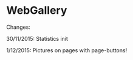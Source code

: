 # WebGallery

Changes:

30/11/2015: Statistics init

1/12/2015: Pictures on pages with page-buttons!
